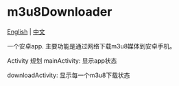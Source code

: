 # m3u8Downloader

[English](./README.md) | [中文](./README-zh_CN.md)

一个安卓app.
主要功能是通过网络下载m3u8媒体到安卓手机。


Activity 规划
mainActivity:
    显示app状态

downloadActivity:
    显示每一个m3u8下载状态
